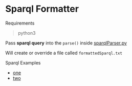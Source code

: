 # Sparql Formatter



Requirements
> python3



Pass <b>sparql query</b> into the `parse()` inside [sparqlParser.py](./sparqlParser.py)

Will create or override a file called `formattedSparql.txt`

Sparql Examples 
- [one](example1.txt)
- [two](./example2.txt)

